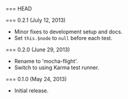 === HEAD

=== 0.2.1 (July 12, 2013)

* Minor fixes to development setup and docs.
* Set `this.$node` to `null` before each test.

=== 0.2.0 (June 29, 2013)

* Rename to 'mocha-flight'.
* Switch to using Karma test runner.

=== 0.1.0 (May 24, 2013)

* Initial release.
